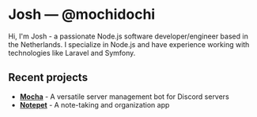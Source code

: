 # Josh &mdash; @mochidochi

Hi, I'm Josh - a passionate Node.js software developer/engineer based in the Netherlands. I specialize in Node.js and have experience working with technologies like Laravel and Symfony. 

## Recent projects

- **[Mocha](https://github.com/mochidochi/mocha)** - A versatile server management bot for Discord servers
- **[Notepet](https://github.com/mochidochi/notepet)** - A note-taking and organization app
